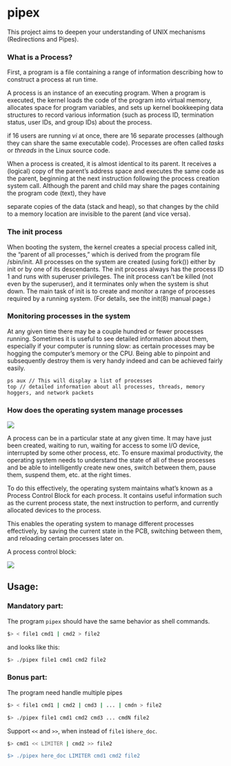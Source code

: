 # pipex
This project aims to deepen your understanding of UNIX mechanisms (Redirections and Pipes).

### What is a Process?

First, a program is a file containing a range of information describing how to construct a process at run time.

A process is an instance of an executing program. When a program
is executed, the kernel loads the code of the program into virtual memory, allocates space for program variables, and sets up kernel bookkeeping data structures
to record various information (such as process ID, termination status, user IDs, and
group IDs) about the process.

if 16 users are running *vi* at once, there are 16 separate processes (although they can share
the same executable code). Processes are often called *tasks* or *threads* in the Linux
source code.

When a process is created, it is almost identical to its parent. It receives a (logical)
copy of the parent’s address space and executes the same code as the parent, beginning at the next instruction following the process creation system call. Although the
parent and child may share the pages containing the program code (text), they have

separate copies of the data (stack and heap), so that changes by the child to a memory location are invisible to the parent (and vice versa).

### The init process

When booting the system, the kernel creates a special process called init, the “parent
of all processes,” which is derived from the program file /sbin/init. All processes
on the system are created (using fork()) either by init or by one of its descendants.
The init process always has the process ID 1 and runs with superuser privileges. The
init process can’t be killed (not even by the superuser), and it terminates only when
the system is shut down. The main task of init is to create and monitor a range of
processes required by a running system. (For details, see the init(8) manual page.)

### **Monitoring processes in the system**

At any given time there may be a couple hundred or fewer processes running. Sometimes it is useful to see detailed information about them, especially if your computer is running slow: as certain processes may be hogging the computer’s memory or the CPU. Being able to pinpoint and subsequently destroy them is very handy indeed and can be achieved fairly easily.

```
ps aux // This will display a list of processes
top // detailed information about all processes, threads, memory hoggers, and network packets
```

### **How does the operating system manage processes**

![](https://miro.medium.com/max/1304/1*LdafsmbCdfR882Vtd1Kp0g.jpeg)

A process can be in a particular state at any given time. It may have just been created, waiting to run, waiting for access to some I/O device, interrupted by some other process, etc. To ensure maximal productivity, the operating system needs to understand the state of all of these processes and be able to intelligently create new ones, switch between them, pause them, suspend them, etc. at the right times.

To do this effectively, the operating system maintains what’s known as a Process Control Block for each process. It contains useful information such as the current process state, the next instruction to perform, and currently allocated devices to the process.

This enables the operating system to manage different processes effectively, by saving the current state in the PCB, switching between them, and reloading certain processes later on.

A process control block:

![](https://miro.medium.com/max/350/1*kAg0WimV_ZBEPqR97hj2WA.jpeg)

## Usage:
### Mandatory part:
The program `pipex` should have the same behavior as shell commands.
```bash
$> < file1 cmd1 | cmd2 > file2
```
and looks like this:
```bash
$> ./pipex file1 cmd1 cmd2 file2
```
### Bonus part:
The program need handle multiple pipes

```bash
$> < file1 cmd1 | cmd2 | cmd3 | ... | cmdn > file2

$> ./pipex file1 cmd1 cmd2 cmd3 ... cmdN file2
```
Support `<<` and `>>`, when instead of `file1` is`here_doc`.
```bash
$> cmd1 << LIMITER | cmd2 >> file2

$> ./pipex here_doc LIMITER cmd1 cmd2 file2
```
